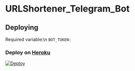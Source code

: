 # URLShortener_Telegram_Bot

## Deploying
Required variable:\n
`BOT_TOKEN:`

### Deploy on [Heroku](https://heroku.com)
[![Deploy](https://www.herokucdn.com/deploy/button.svg)](https://heroku.com/deploy?template=https://github.com/Jakeedot/URLShortenerBot)
